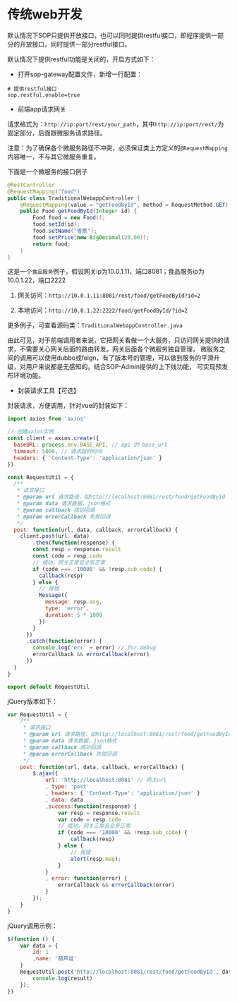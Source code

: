 # 传统web开发

默认情况下SOP只提供开放接口，也可以同时提供restful接口，即程序提供一部分的开放接口，同时提供一部分restful接口。

默认情况下提供restful功能是关闭的，开启方式如下：

- 打开sop-gateway配置文件，新增一行配置：

```properties
# 提供restful接口
sop.restful.enable=true
```

- 前端app请求网关

请求格式为：`http://ip:port/rest/your_path`，其中`http://ip:port/rest/`为固定部分，后面跟微服务请求路径。

注意：为了确保各个微服务路径不冲突，必须保证类上方定义的`@RequestMapping`内容唯一，不与其它微服务重复。

下面是一个微服务的接口例子

```java
@RestController
@RequestMapping("food")
public class TraditionalWebappController {
    @RequestMapping(value = "getFoodById", method = RequestMethod.GET)
    public Food getFoodById(Integer id) {
        Food food = new Food();
        food.setId(id);
        food.setName("香蕉");
        food.setPrice(new BigDecimal(20.00));
        return food;
    }
}
```

这是一个`食品服务`例子，假设网关ip为10.0.1.11，端口8081；食品服务ip为10.0.1.22，端口2222

1. 网关访问：`http://10.0.1.11:8081/rest/food/getFoodById?id=2`

2. 本地访问：`http://10.0.1.22:2222/food/getFoodById/?id=2`

更多例子，可查看源码类：`TraditionalWebappController.java`

由此可见，对于前端调用者来说，它把网关看做一个大服务，只访问网关提供的请求，不需要关心网关后面的路由转发。网关后面各个微服务独自管理，
微服务之间的调用可以使用dubbo或feign，有了版本号的管理，可以做到服务的平滑升级，对用户来说都是无感知的。结合SOP-Admin提供的上下线功能，
可实现预发布环境功能。

- 封装请求工具【可选】

封装请求，方便调用，针对vue的封装如下：

```js
import axios from 'axios'

// 创建axios实例
const client = axios.create({
  baseURL: process.env.BASE_API, // api 的 base_url
  timeout: 5000, // 请求超时时间
  headers: { 'Content-Type': 'application/json' }
})

const RequestUtil = {
  /**
   * 请求接口
   * @param url 请求路径，如http://localhost:8081/rest/food/getFoodById
   * @param data 请求数据，json格式
   * @param callback 成功回调
   * @param errorCallback 失败回调
   */
  post: function(url, data, callback, errorCallback) {
    client.post(url, data)
        .then(function(response) {
        const resp = response.result
        const code = resp.code
        // 成功，网关正常且业务正常
        if (code === '10000' && !resp.sub_code) {
          callback(resp)
        } else {
          // 报错
          Message({
            message: resp.msg,
            type: 'error',
            duration: 5 * 1000
          })
        }
      })
      .catch(function(error) {
        console.log('err' + error) // for debug
        errorCallback && errorCallback(error)
      })
  }
}

export default RequestUtil
```

jQuery版本如下：

```js
var RequestUtil = {
    /**
     * 请求接口
     * @param url 请求路径，如http://localhost:8081/rest/food/getFoodById
     * @param data 请求数据，json格式
     * @param callback 成功回调
     * @param errorCallback 失败回调
     */
    post: function(url, data, callback, errorCallback) {
        $.ajax({
            url: 'http://localhost:8081' // 网关url
            , type: 'post'
            , headers: { 'Content-Type': 'application/json' }
            , data: data
            ,success:function(response) {
                var resp = response.result
                var code = resp.code
                // 成功，网关正常且业务正常
                if (code === '10000' && !resp.sub_code) {
                    callback(resp)
                } else {
                    // 报错
                    alert(resp.msg);
                }
            }
            , error: function(error) {
                errorCallback && errorCallback(error)
            }
        });
    }
}
```

jQuery调用示例：

```js
$(function () {
    var data = {
        id: 1
        ,name: '葫芦娃'
    }
    RequestUtil.post('http://localhost:8081/rest/food/getFoodById', data, function (result) {
        console.log(result)
    });
})
```
